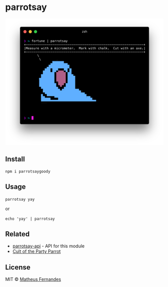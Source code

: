 # parrotsay

<img src="example.png" width="629">
<!-- TODO: change it to a GitHub url – see https://git.io/hpm README.md -->

## Install

```
npm i parrotsaygoody
```

## Usage

`parrotsay yay`

or

`echo 'yay' | parrotsay`

## Related

- [parrotsay-api](https://github.com/matheuss/parrotsay-api) - API for this module
- [Cult of the Party Parrot](http://cultofthepartyparrot.com/)

## License

MIT © [Matheus Fernandes](http://matheus.top)

